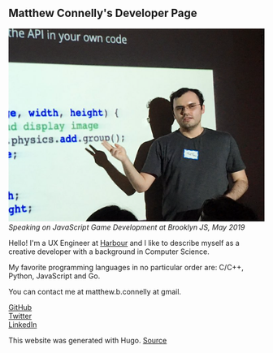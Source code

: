 ## Matthew Connelly's Developer Page

![](/images/me.png)  
_Speaking on JavaScript Game Development at Brooklyn JS, May 2019_

Hello! I'm a UX Engineer at [Harbour](https://harbourshare.com/) and I like to describe myself as a creative developer with a background in Computer Science.   

My favorite programming languages in no particular order are: C/C++, Python, JavaScript and Go.

You can contact me at matthew.b.connelly at gmail.

[GitHub](https://github.com/mattConn)  
[Twitter](https://twitter.com/mattconndev)  
[LinkedIn](https://www.linkedin.com/in/mattconndev/)  

This website was generated with Hugo. [Source](https://github.com/mattConn/mattconn.github.io)
